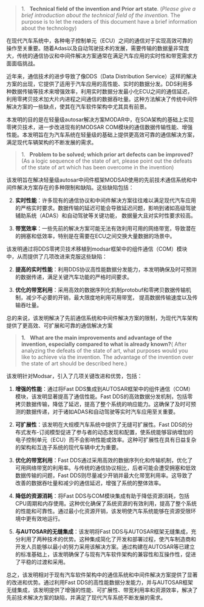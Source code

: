 


> 1.   **Technical field of the invention and Prior art state**. (_Please give a brief introduction about the technical field of the invention._ The purpose is to let the readers of this document have a brief information about the technology)

在现代汽车系统中，各种电子控制单元（ECU）之间的通信对于实现高效可靠的操作至关重要。随着Adas以及自动驾驶技术的发展，需要传输的数据量非常庞大，传统的通信协议和中间件解决方案通常在满足汽车应用的实时性和带宽需求方面面临挑战。

近年来，通信技术的进步导致了像DDS（Data Distribution Service）这样的解决方案的出现，它提供了适用于汽车应用的高性能、实时的数据分发。DDS利用多种数据传输等技术来增强效率，利用实时数据分发最小化ECU之间的通信延迟，利用零拷贝技术加大片内进程之间通信的数据吞吐量。这种方法解决了传统中间件解决方案的一些缺点，使其在汽车软件架构中尤其具有前景。

本发明的目的是在轻量级autosar解决方案MODAR中，在SOA架构的基础上实现零拷贝技术，进一步改进现有的MODSAR COM模块的通信数据传输性能、增强性能。本发明旨在为汽车系统在轻量级的基础上提供更高效可靠的通信解决方案，满足现代车辆架构的不断发展的需求。

> 1.   **Problem to be solved; which prior art defects can be improved?** (As a logic sequence of the state of art, please point out the defeats of the state of art which has been overcome in the invention)

该发明旨在解决轻量级autosar中间件框架MODSAR使用的先前技术通信系统和中间件解决方案存在的多种限制和缺陷。这些缺陷包括：

2. **实时性能**：许多现有的通信协议和中间件解决方案往往难以满足现代汽车应用的严格实时要求。数据传输的延迟可能会导致延迟问题，影响到诸如高级驾驶辅助系统（ADAS）和自动驾驶等关键功能， 数据量大且对实时性要求较高。
    
3. **带宽效率**：一些先前的解决方案可能无法有效利用可用的网络带宽，导致潜在的拥塞和低效率，特别是在需要在ECU之间交换大量数据的场景中。
    

该发明通过将DDS零拷贝技术移植到modsar框架中的组件通信（COM）模块中，从而提供了几项改进来克服这些缺陷：
    
2. **提高的实时性能**：利用DDS协议高性能数据分发能力，本发明确保及时可预测的数据传递，满足关键汽车功能的严格时间要求。
    
3. **优化的带宽利用**：采用高效的数据序列化机制protobuf和零拷贝数据传输机制，减少不必要的开销，最大限度地利用可用带宽， 提高数据传输速度以及传输吞吐量。

总的来说，该发明解决了先前通信系统和中间件解决方案的限制，为现代汽车架构提供了更高效、可扩展和可靠的通信解决方案


> **1.**   **What are the main improvements and advantage of the invention, especially compared to what is already known?**( After analyzing the defeats of the state of art, what purposes would you like to achieve via the invention. The advantage of the invention over the state of art should be described here.)

该发明针对Modsar，引入了几项关键改进和优势，包括：

1. **增强的性能**：通过将Fast DDS集成到AUTOSAR框架中的组件通信（COM）模块，该发明显著提高了通信性能。Fast DDS的高效数据分发机制，包括零拷贝数据传输，降低了延迟，提高了整个系统的响应能力。这确保了及时可预测的数据传递，对于诸如ADAS和自动驾驶等实时汽车应用至关重要。
    
2. **可扩展性**：该发明在大规模汽车系统中提供了无缝可扩展性。Fast DDS的分布式发布-订阅模型促进了参与者的动态发现和配置，使系统能够容纳增加的电子控制单元（ECU）而不会影响性能或效率。这种可扩展性在具有日益复杂的架构和互连子系统的现代车辆中尤为重要。
    
3. **优化的带宽利用**：Fast DDS通过采用高效的数据序列化和传输机制，优化了可用网络带宽的利用率。与传统的通信协议相比，后者可能会遭受拥塞和低效数据传输的问题，Fast DDS则尽量减少开销并最大化带宽利用率。这导致了改善的数据吞吐量和减少的通信延迟，增强了系统的整体效率。
    
4. **降低的资源消耗**：将Fast DDS与COM模块集成有助于降低资源消耗，包括CPU周期和内存使用。这种优化确保了系统资源的有效利用，提高了整个系统的性能和可靠性。通过最小化资源开销，该发明使汽车系统能够在资源受限环境中更有效地运行。
    
5. **与AUTOSAR的无缝集成**：该发明将Fast DDS与AUTOSAR框架无缝集成，充分利用了两种技术的优势。这种集成简化了开发和部署过程，使汽车制造商和开发人员能够以最小的努力采用该解决方案。通过构建在AUTOSAR等已建立的标准基础上，该发明确保了与现有汽车软件架构的兼容性和互操作性，促进了平稳的过渡和采用。
    

总之，该发明相对于现有汽车软件架构中的通信系统和中间件解决方案提供了显著的改进和优势。通过利用Fast DDS的高性能数据分发能力，并与AUTOSAR框架无缝集成，该发明提供了增强的性能、可扩展性、带宽利用率和资源效率，解决了先前技术解决方案的缺陷，并满足了现代汽车系统不断发展的需求。






